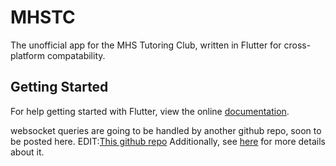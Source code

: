 # MHSTC

The unofficial app for the MHS Tutoring Club, written in Flutter for cross-platform compatability.

## Getting Started

For help getting started with Flutter, view the online
[documentation](https://flutter.io/).

websocket queries are going to be handled by another github repo, soon to be posted here.
EDIT:[This github repo](https://github.com/MathTauAthogen/MHSTCW/tree/master)
Additionally, see [here](http://www.websocket.org/echo.html) for more details about it.

